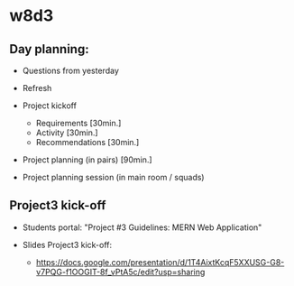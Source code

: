 
# w8d3


## Day planning:

- Questions from yesterday
- Refresh

- Project kickoff
  - Requirements [30min.]
  - Activity [30min.]
  - Recommendations [30min.]

- Project planning (in pairs) [90min.]
- Project planning session (in main room / squads)




## Project3 kick-off 

- Students portal: "Project #3 Guidelines: MERN Web Application"

- Slides Project3 kick-off:
  - https://docs.google.com/presentation/d/1T4AixtKcqF5XXUSG-G8-v7PQG-f1OOGIT-8f_vPtA5c/edit?usp=sharing

